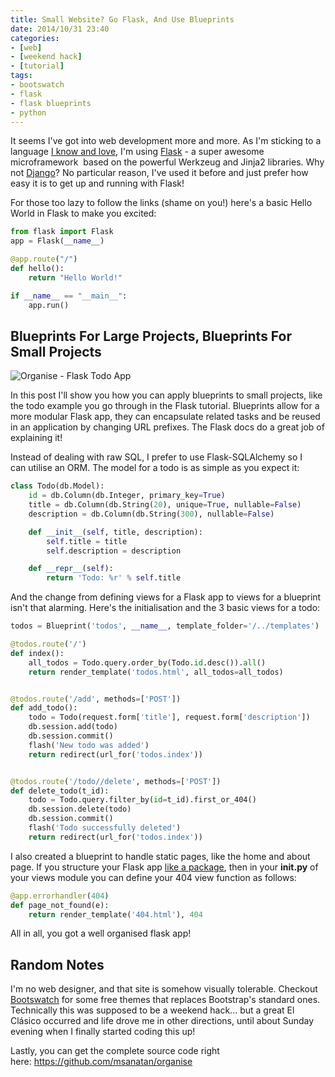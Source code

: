 ```yaml
---
title: Small Website? Go Flask, And Use Blueprints
date: 2014/10/31 23:40
categories:
- [web]
- [weekend hack]
- [tutorial]
tags:
- bootswatch
- flask
- flask blueprints
- python
---
```


It seems I've got into web development more and more. As I'm sticking to a language [I know and love](https://www.python.org/ "Python"), I'm using [Flask](http://flask.pocoo.org/ "Flask") - a super awesome microframework  based on the powerful Werkzeug and Jinja2 libraries. Why not [Django](https://www.djangoproject.com/ "Django")? No particular reason, I've used it before and just prefer how easy it is to get up and running with Flask!

For those too lazy to follow the links (shame on you!) here's a basic Hello World in Flask to make you excited:

```python
from flask import Flask
app = Flask(__name__)

@app.route("/")
def hello():
    return "Hello World!"

if __name__ == "__main__":
    app.run()
```

## Blueprints For Large Projects, Blueprints For Small Projects

![Organise - Flask Todo App](/images/organise_flask_todo.png)

In this post I'll show you how you can apply blueprints to small projects, like the todo example you go through in the Flask tutorial. Blueprints allow for a more modular Flask app, they can encapsulate related tasks and be reused in an application by changing URL prefixes. The Flask docs do a great job of explaining it!

Instead of dealing with raw SQL, I prefer to use Flask-SQLAlchemy so I can utilise an ORM. The model for a todo is as simple as you expect it:

```python
class Todo(db.Model):
    id = db.Column(db.Integer, primary_key=True)
    title = db.Column(db.String(20), unique=True, nullable=False)
    description = db.Column(db.String(300), nullable=False)

    def __init__(self, title, description):
        self.title = title
        self.description = description

    def __repr__(self):
        return 'Todo: %r' % self.title
```

And the change from defining views for a Flask app to views for a blueprint isn't that alarming. Here's the initialisation and the 3 basic views for a todo:

```python
todos = Blueprint('todos', __name__, template_folder='/../templates')

@todos.route('/')
def index():
    all_todos = Todo.query.order_by(Todo.id.desc()).all()
    return render_template('todos.html', all_todos=all_todos)


@todos.route('/add', methods=['POST'])
def add_todo():
    todo = Todo(request.form['title'], request.form['description'])
    db.session.add(todo)
    db.session.commit()
    flash('New todo was added')
    return redirect(url_for('todos.index'))


@todos.route('/todo//delete', methods=['POST'])
def delete_todo(t_id):
    todo = Todo.query.filter_by(id=t_id).first_or_404()
    db.session.delete(todo)
    db.session.commit()
    flash('Todo successfully deleted')
    return redirect(url_for('todos.index'))
```

I also created a blueprint to handle static pages, like the home and about page. If you structure your Flask app [like a package](http://flask.pocoo.org/docs/0.10/patterns/packages/#larger-applications "Large Flask Application Patterns"), then in your **init.py** of your views module you can define your 404 view function as follows:

```python
@app.errorhandler(404)
def page_not_found(e):
    return render_template('404.html'), 404
```

All in all, you got a well organised flask app!

## Random Notes

I'm no web designer, and that site is somehow visually tolerable. Checkout [Bootswatch](https://bootswatch.com/ "Bootswatch") for some free themes that replaces Bootstrap's standard ones. Technically this was supposed to be a weekend hack... but a great El Clásico occurred and life drove me in other directions, until about Sunday evening when I finally started coding this up!

Lastly, you can get the complete source code right here: <https://github.com/msanatan/organise>
